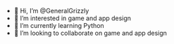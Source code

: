- 👋 Hi, I’m @GeneralGrizzly
- 👀 I’m interested in game and app design
- 🌱 I’m currently learning Python
- 💞️ I’m looking to collaborate on game and app design

<!---
Matt-The-Moose/Matt-The-Moose is a ✨ special ✨ repository because its `README.md` (this file) appears on your GitHub profile.
You can click the Preview link to take a look at your changes.
--->
